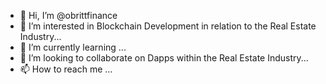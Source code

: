 - 👋 Hi, I’m @obrittfinance
- 👀 I’m interested in Blockchain Development in relation to the Real Estate Industry...
- 🌱 I’m currently learning ...
- 💞️ I’m looking to collaborate on Dapps within the Real Estate Industry...
- 📫 How to reach me ...

<!---
obrittfinance/obrittfinance is a ✨ special ✨ repository because its `README.md` (this file) appears on your GitHub profile.
You can click the Preview link to take a look at your changes.
--->
